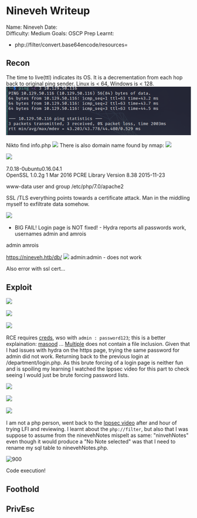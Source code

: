 # Nineveh Writeup
Name: Nineveh
Date:  
Difficulty:  Medium
Goals:  OSCP Prep
Learnt:
- php://filter/convert.base64encode/resources= 

## Recon

The time to live(ttl) indicates its OS. It is a decrementation from each hop back to original ping sender. Linux is < 64, Windows is < 128.
![ping](Screenshots/ping.png)

Nikto find info.php
![](phpinfoinnikto.png)
There is also domain name found by nmap:
![](vhosts.png)

![](blogworxdb.png)

7.0.18-0ubuntu0.16.04.1  
OpenSSL 1.0.2g 1 Mar 2016
PCRE Library Version 8.38 2015-11-23
  
www-data user and group
/etc/php/7.0/apache2

SSL /TLS everything points towards a certificate attack. Man in the middling myself to exfiltrate data somehow.


![](comments.png)

- BIG FAIL!
Login page is NOT fixed! - Hydra reports all passwords work, usernames admin and amrois

admin
amrois

https://nineveh.htb/db/
![](phpliteadmin.png)
admin:admin - does not work

Also error with ssl cert...

## Exploit

![](multipleVulnsforphpliteadmin.png)

![](hydrathelitephpadmin.png)

![](shellinsqlite.png)

RCE requires [creds](https://www.exploit-db.com/exploits/24044), wso with `admin : password123`; this is a better explaination: [masood](https://github.com/F-Masood/PHPLiteAdmin-1.9.3---Exploit-PoC) ... [Multiple](https://www.exploit-db.com/exploits/39714) does not contain a file inclusion. Given that I had issues with hydra on the https page, trying the same password for admin did not work. Returning back to the previous login at /department/login.php. As this brute forcing of a login page is neither fun and is spoiling my learning I watched the Ippsec video for this part to check seeing I would just be brute forcing password lists. 

![](lfiwearelookingfor.png)

![](lfibreak.png)

![](lfibreaktwo.png)

I am not a php person, went back to the [Ippsec video](https://www.youtube.com/watch?v=K9DKULxSBK4) after and hour of trying LFI and reviewing. I learnt about the `php://filter`, but also that I was suppose to assume from the ninevehNotes mispelt as same: "ninvehNotes" even though it would produce a "No Note selected" was that I need to rename my sql table to ninevehNotes.php.

![900](ninevehNotesninevehNotes.png)

Code execution!


## Foothold

## PrivEsc

      
